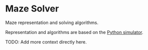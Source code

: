 # Maze Solver

Maze representation and solving algorithms.

Representation and algorithms are based on the [Python simulator][sim repo].

TODO: Add more context directly here.

[sim repo]: https://github.com/Roynecro97/micromouse-py-sim
